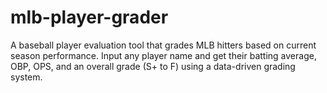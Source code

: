 # mlb-player-grader
A baseball player evaluation tool that grades MLB hitters based on current season performance. Input any player name and get their batting average, OBP, OPS, and an overall grade (S+ to F) using a data-driven grading system.
